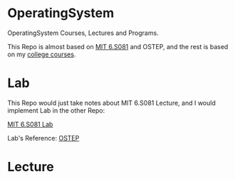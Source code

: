 # OperatingSystem

OperatingSystem Courses, Lectures and Programs.

This Repo is almost based on [MIT 6.S081](https://pdos.csail.mit.edu/6.828/2021/schedule.html) and OSTEP, and the rest is based on my [college courses](https://github.com/PeterWrighten/OU_Assignment/blob/main/B2/%E3%82%B7%E3%82%B9%E3%83%86%E3%83%A0%E3%83%97%E3%83%AD%E3%82%B0%E3%83%A9%E3%83%A0/README.md).

# Lab

This Repo would just take notes about MIT 6.S081 Lecture, and I would implement Lab in the other Repo:

[MIT 6.S081 Lab](https://github.com/PeterWrighten/MIT_6.S081_Lab)

Lab's Reference: [OSTEP](https://github.com/PeterWrighten/ostep-homework)

# Lecture
